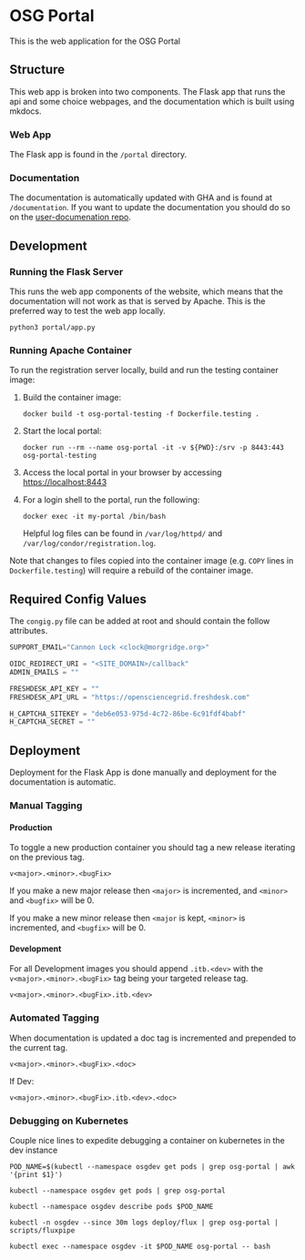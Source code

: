 # OSG Portal

This is the web application for the OSG Portal

## Structure

This web app is broken into two components. The Flask app that runs the api 
and some choice webpages, and the documentation which is built using mkdocs. 

### Web App

The Flask app is found in the ```/portal``` directory. 

### Documentation

The documentation is automatically updated with GHA and is found at ```/documentation```. 
If you want to update the documentation you should do so on the [user-documenation repo](https://github.com/osg-htc/user-documentation).

## Development

### Running the Flask Server

This runs the web app components of the website, which means that the documentation will not work
as that is served by Apache. This is the preferred way to test the web app locally. 

```shell
python3 portal/app.py
```

### Running Apache Container

To run the registration server locally, build and run the testing container image:

1.  Build the container image:

    ```shell
    docker build -t osg-portal-testing -f Dockerfile.testing .
    ```

1. Start the local portal:

    ```shell
    docker run --rm --name osg-portal -it -v ${PWD}:/srv -p 8443:443 osg-portal-testing
    ```
  

1. Access the local portal in your browser by accessing <https://localhost:8443>

1. For a login shell to the portal, run the following:

    ```shell
    docker exec -it my-portal /bin/bash
    ```
        

    Helpful log files can be found in `/var/log/httpd/` and `/var/log/condor/registration.log`.

Note that changes to files copied into the container image (e.g. `COPY` lines in `Dockerfile.testing`) will require
a rebuild of the container image.

## Required Config Values

The ```congig.py``` file can be added at root and should contain the follow attributes.

```python
SUPPORT_EMAIL="Cannon Lock <clock@morgridge.org>"

OIDC_REDIRECT_URI = "<SITE_DOMAIN>/callback"
ADMIN_EMAILS = ""

FRESHDESK_API_KEY = ""
FRESHDESK_API_URL = "https://opensciencegrid.freshdesk.com"

H_CAPTCHA_SITEKEY = "deb6e053-975d-4c72-86be-6c91fdf4babf"
H_CAPTCHA_SECRET = ""
```

## Deployment

Deployment for the Flask App is done manually and deployment for the documentation is automatic. 

### Manual Tagging

#### Production

To toggle a new production container you should tag a new release iterating on the previous tag. 

```
v<major>.<minor>.<bugFix>
```

If you make a new major release then ```<major>``` is incremented, and ```<minor>``` and ```<bugfix>``` will be 0. 

If you make a new minor release then ```<major``` is kept, ```<minor>``` is incremented, and ```<bugfix>``` will be 0. 

#### Development

For all Development images you should append ```.itb.<dev>``` with the ```v<major>.<minor>.<bugFix>``` tag 
being your targeted release tag.

```
v<major>.<minor>.<bugFix>.itb.<dev>
```

### Automated Tagging

When documentation is updated a doc tag is incremented and prepended to the current tag.

```
v<major>.<minor>.<bugFix>.<doc>
```

If Dev:

```
v<major>.<minor>.<bugFix>.itb.<dev>.<doc>
```

### Debugging on Kubernetes 

Couple nice lines to expedite debugging a container on kubernetes in the dev instance

```shell
POD_NAME=$(kubectl --namespace osgdev get pods | grep osg-portal | awk '{print $1}')
```

```shell
kubectl --namespace osgdev get pods | grep osg-portal
```

```shell
kubectl --namespace osgdev describe pods $POD_NAME
```

```shell
kubectl -n osgdev --since 30m logs deploy/flux | grep osg-portal |  scripts/fluxpipe 
```

```shell
kubectl exec --namespace osgdev -it $POD_NAME osg-portal -- bash
```